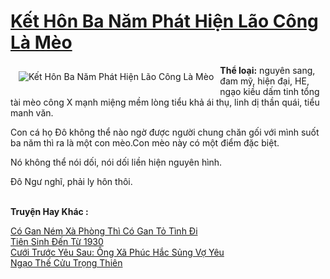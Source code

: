<a href="https://utruyen.com/ket-hon-ba-nam-phat-hien-lao-cong-la-meo/19991/" title="Kết Hôn Ba Năm Phát Hiện Lão Công Là Mèo"><h1>Kết Hôn Ba Năm Phát Hiện Lão Công Là Mèo</h1></a><div style="display:table"><img align="right" style="float: left; padding: 10px;" src="https://utruyen.com/images/story/200x260/ket-hon-ba-nam-phat-hien-lao-cong-la-meo.jpg" alt="Kết Hôn Ba Năm Phát Hiện Lão Công Là Mèo"><b>Thể loại:</b> nguyên sang, đam mỹ, hiện đại, HE, ngạo kiều dấm tinh tổng tài mèo công X mạnh miệng mềm lòng tiểu khả ái thụ, linh dị thần quái, tiểu manh văn. <p></p>Con cá họ Đô không thể nào ngờ được người chung chăn gối với mình suốt ba năm thì ra là một con mèo.Con mèo này có một điểm đặc biệt. <p></p>Nó không thể nói dối, nói dối liền hiện nguyên hình. <p></p>Đô Ngư nghĩ, phải ly hôn thôi. </div><p><br><b>Truyện Hay Khác :</b></p><a href="https://utruyen.com/co-gan-nem-xa-phong-thi-co-gan-to-tinh-di/19990/" alt="Có Gan Ném Xà Phòng Thì Có Gan Tỏ Tình Đi">Có Gan Ném Xà Phòng Thì Có Gan Tỏ Tình Đi</a><br/><a href="https://github.com/quanluxury/dammy/tree/master/truyenhay/24867/" alt="Tiên Sinh Đến Từ 1930">Tiên Sinh Đến Từ 1930</a><br/><a href="https://truyenngontinhay.wordpress.com/2019/10/03/cuoi-truoc-yeu-sau-ong-xa-phuc-hac-sung-vo-yeu/" alt="Cưới Trước Yêu Sau: Ông Xã Phúc Hắc Sủng Vợ Yêu">Cưới Trước Yêu Sau: Ông Xã Phúc Hắc Sủng Vợ Yêu</a><br/><a href="https://truyenhot2020.wordpress.com/2019/12/11/ngao-the-cuu-trong-thien/" alt="Ngạo Thế Cửu Trọng Thiên">Ngạo Thế Cửu Trọng Thiên</a><br/>